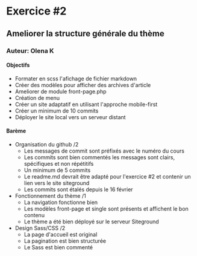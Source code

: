 # Exercice #2
## Ameliorer la structure générale  du thème  
### Auteur: Olena K
#### Objectifs
- Formater en scss l'afichage de fichier markdown
- Créer des modèles pour afficher des archives d'article
- Ameliorer de module front-page.php
- Création de menu
- Créer un site adaptatif en utilisant l'approche mobile-first
- Créer un minimum de 10 commits
- Déployer le site local vers un serveur distant

#### Barème

- Organisation du github /2
  - Les messages de commit sont préfixés avec le numéro du cours
  - Les commits sont bien commentés les messages sont clairs, spécifiques et non répétitifs
  - Un minimum de 5 commits
  - Le readme.md devrait être adapté pour l'exercice #2 et contenir un lien vers le site siteground
  - Les commits sont étalés depuis le 16 février
- Fonctionnement du thème /1
  - La navigation fonctionne bien
  - Les modèles front-page et single sont présents et affichent le bon contenu
  - Le thème a été bien déployé sur le serveur Siteground
- Design Sass/CSS /2
  - La page d'accueil est original
  - La pagination est bien structurée
  - Le Sass est bien commenté